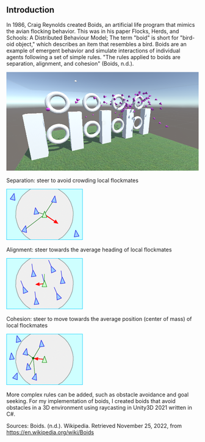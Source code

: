 ## Introduction

In 1986, Craig Reynolds created Boids, an artificial life program that mimics the avian flocking behavior. This was in his paper Flocks, Herds, and Schools: A Distributed Behaviour Model; The term "boid" is short for "bird-oid object," which describes an item that resembles a bird. Boids are an example of emergent behavior and simulate interactions of individual agents following a set of simple rules. "The rules applied to boids are separation, alignment, and cohesion" (Boids, n.d.).

![](https://github.com/luketwilson76/Boids/blob/main/boids.png)

Separation: steer to avoid crowding local flockmates <br />

![](https://github.com/luketwilson76/Boids/blob/main/seperation.gif)

Alignment: steer towards the average heading of local flockmates <br />

![](https://github.com/luketwilson76/Boids/blob/main/alignment.gif)<br />

Cohesion: steer to move towards the average position (center of mass) of local flockmates <br />

![](https://github.com/luketwilson76/Boids/blob/main/cohesion.gif)

More complex rules can be added, such as obstacle avoidance and goal seeking. For my implementation of boids, I created boids that avoid obstacles in a 3D environment using raycasting in Unity3D 2021 written in C#. <br />

Sources: Boids. (n.d.). Wikipedia. Retrieved November 25, 2022, from https://en.wikipedia.org/wiki/Boids <br />


